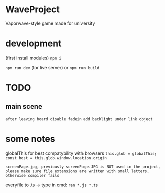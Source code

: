 # WaveProject
Vaporwave-style game made for university

# development
(first install modules)
`npm i`

`npm run dev`
(for live server) or
`npm run build`

# TODO
## main scene
`after leaving board disable fadein`
`add backlight under link object`

# some notes
globalThis for best compatybility with browsers
`this.glob = globalThis;`
`const host = this.glob.window.location.origin`

`screenPage.jpg, previously screenPage.JPG is NOT used in the project,`
`please make sure file extensions are written with small letters, otherwise compiler fails`

everyfile to .ts -> type in cmd: `ren *.js *.ts`
